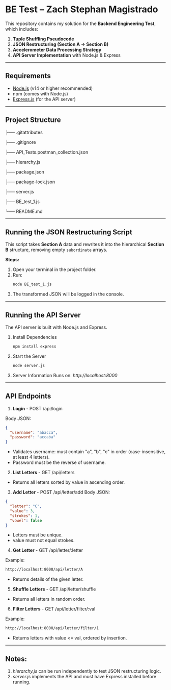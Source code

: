 # BE Test – Zach Stephan Magistrado

This repository contains my solution for the **Backend Engineering Test**, which includes:

1. **Tuple Shuffling Pseudocode**
2. **JSON Restructuring (Section A → Section B)**
3. **Accelerometer Data Processing Strategy**
4. **API Server Implementation** with Node.js & Express

---

## Requirements

- [Node.js](https://nodejs.org/) (v14 or higher recommended)
- npm (comes with Node.js)
- [Express.js](https://expressjs.com/) (for the API server)

---

## Project Structure

├── .gitattributes

├── .gitignore

├── API_Tests.postman_collection.json

├── hierarchy.js

├── package.json

├── package-lock.json

├── server.js

├── BE_test_1.js

└── README.md

---

## Running the JSON Restructuring Script

This script takes **Section A** data and rewrites it into the hierarchical **Section B** structure, removing empty `subordinate` arrays.

**Steps:**
1. Open your terminal in the project folder.
2. Run:
   ```bash
   node BE_test_1.js
   ```
3. The transformed JSON will be logged in the console.

---

## Running the API Server

The API server is built with Node.js and Express.

1. Install Dependencies
    ```bash
    npm install express
    ```
2. Start the Server
    ```bash
    node server.js
    ```
3. Server Information
Runs on: *http://localhost:8000*

---

## API Endpoints

1. **Login** - 
POST /api/login

Body JSON:
```json
{
  "username": "abacca",
  "password": "accaba"
}
```
- Validates username: must contain "a", "b", "c" in order (case-insensitive, at least 4 letters).
- Password must be the reverse of username.

2. **List Letters** - 
GET /api/letters

- Returns all letters sorted by value in ascending order.

3. **Add Letter** - 
POST /api/letter/add
Body JSON:
``` json
{
  "letter": "C",
  "value": 3,
  "strokes": 1,
  "vowel": false
}
```
- Letters must be unique.
- value must not equal strokes.

4. **Get Letter** -
GET /api/letter/:letter

Example:
```bash
http://localhost:8000/api/letter/A
```
- Returns details of the given letter.

5. **Shuffle Letters** - 
GET /api/letter/shuffle
- Returns all letters in random order.

6. **Filter Letters** - 
GET /api/letter/filter/:val   

Example:
```bash
http://localhost:8000/api/letter/filter/1
```
- Returns letters with value <= val, ordered by insertion.

---

## Notes:
1. *hierarchy.js* can be run independently to test JSON restructuring logic.
2. *server.js* implements the API and must have Express installed before running.
